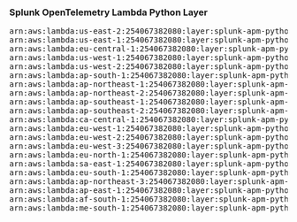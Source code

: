 <h3>Splunk OpenTelemetry Lambda Python Layer</h3>

<pre>
arn:aws:lambda:us-east-2:254067382080:layer:splunk-apm-python:89
arn:aws:lambda:us-east-1:254067382080:layer:splunk-apm-python:8
arn:aws:lambda:eu-central-1:254067382080:layer:splunk-apm-python:8
arn:aws:lambda:us-west-1:254067382080:layer:splunk-apm-python:8
arn:aws:lambda:us-west-2:254067382080:layer:splunk-apm-python:8
arn:aws:lambda:ap-south-1:254067382080:layer:splunk-apm-python:8
arn:aws:lambda:ap-northeast-1:254067382080:layer:splunk-apm-python:8
arn:aws:lambda:ap-northeast-2:254067382080:layer:splunk-apm-python:8
arn:aws:lambda:ap-southeast-1:254067382080:layer:splunk-apm-python:8
arn:aws:lambda:ap-southeast-2:254067382080:layer:splunk-apm-python:8
arn:aws:lambda:ca-central-1:254067382080:layer:splunk-apm-python:8
arn:aws:lambda:eu-west-1:254067382080:layer:splunk-apm-python:8
arn:aws:lambda:eu-west-2:254067382080:layer:splunk-apm-python:8
arn:aws:lambda:eu-west-3:254067382080:layer:splunk-apm-python:8
arn:aws:lambda:eu-north-1:254067382080:layer:splunk-apm-python:8
arn:aws:lambda:sa-east-1:254067382080:layer:splunk-apm-python:8
arn:aws:lambda:eu-south-1:254067382080:layer:splunk-apm-python:8
arn:aws:lambda:ap-northeast-3:254067382080:layer:splunk-apm-python:8
arn:aws:lambda:ap-east-1:254067382080:layer:splunk-apm-python:8
arn:aws:lambda:af-south-1:254067382080:layer:splunk-apm-python:8
arn:aws:lambda:me-south-1:254067382080:layer:splunk-apm-python:8
</pre>
